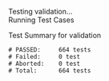 
Testing validation...</br>
Running Test Cases

Test Summary for validation

    # PASSED:     664 tests
    # Failed:     0 test
    # Aborted:    0 test
    # Total:      664 tests
